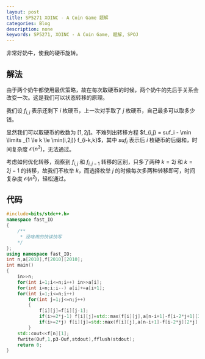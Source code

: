 ```yaml
---
layout: post
title: SP5271 XOINC - A Coin Game 题解
categories: Blog
description: none
keywords: SP5271, XOINC - A Coin Game, 题解, SPOJ
---
```


非常好奶牛，使我的硬币旋转。

## 解法

由于两个奶牛都使用最优策略，故在每次取硬币的时候，两个奶牛的先后手关系会改变一次。这是我们可以状态转移的原理。

我们设 $f_{i,j}$ 表示还剩下 $i$ 枚硬币，上一次对手取了 $j$ 枚硬币，自己最多可以取多少钱。

显然我们可以取硬币的枚数为 $[1,2j]$。不难列出转移方程 $f_{i,j} = suf_i - \min \limits _{1 \le k \le \min(i,2j)} f_{i-k,k}$，其中 $suf_i$ 表示后 $i$ 枚硬币的后缀和，时间复杂度 $\mathcal{O}(n^3)$，无法通过。

考虑如何优化转移，观察到 $f_{i,j}$ 和 $f_{i,j-1}$ 转移的区别，只多了两种 $k = 2j$ 和 $k = 2j - 1$ 的转移，故我们不枚举 $k$，而选择枚举 $j$ 的时候每次多两种转移即可，时间复杂度 $\mathcal{O}(n^2)$，轻松通过。

## 代码

```cpp
#include<bits/stdc++.h>
namespace fast_IO
{
    /**
     * 没啥用的快读快写
    */
};
using namespace fast_IO;
int n,a[2010],f[2010][2010];
int main()
{
    in>>n;
    for(int i=1;i<=n;i++) in>>a[i];
    for(int i=n;i;i--) a[i]+=a[i+1];
    for(int i=1;i<=n;i++)
        for(int j=1;j<=n;j++)
        {
            f[i][j]=f[i][j-1];
            if(i>=2*j-1) f[i][j]=std::max(f[i][j],a[n-i+1]-f[i-2*j+1][2*j-1]);
            if(i>=2*j) f[i][j]=std::max(f[i][j],a[n-i+1]-f[i-2*j][2*j]);
        }
    std::cout<<f[n][1];
    fwrite(Ouf,1,p3-Ouf,stdout),fflush(stdout);
    return 0;
}
```
